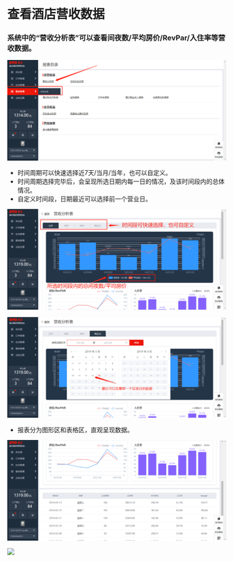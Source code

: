 # 查看酒店营收数据

### 系统中的“营收分析表”可以查看间夜数/平均房价/RevPar/入住率等营收数据。

![](../../../.gitbook/assets/image%20%28139%29.png)

* 时间周期可以快速选择近7天/当月/当年，也可以自定义。 
* 时间周期选择完毕后，会呈现所选日期内每一日的情况，及该时间段内的总体情况。 
* 自定义时间段，日期最近可以选择前一个营业日。

![](../../../.gitbook/assets/image%20%28792%29.png)

![](../../../.gitbook/assets/image%20%28340%29.png)

* 报表分为图形区和表格区，直观呈现数据。

![](../../../.gitbook/assets/image%20%28485%29.png)

![](https://uploader.shimo.im/f/eufzZCdoLaI108MW.png!thumbnail)



